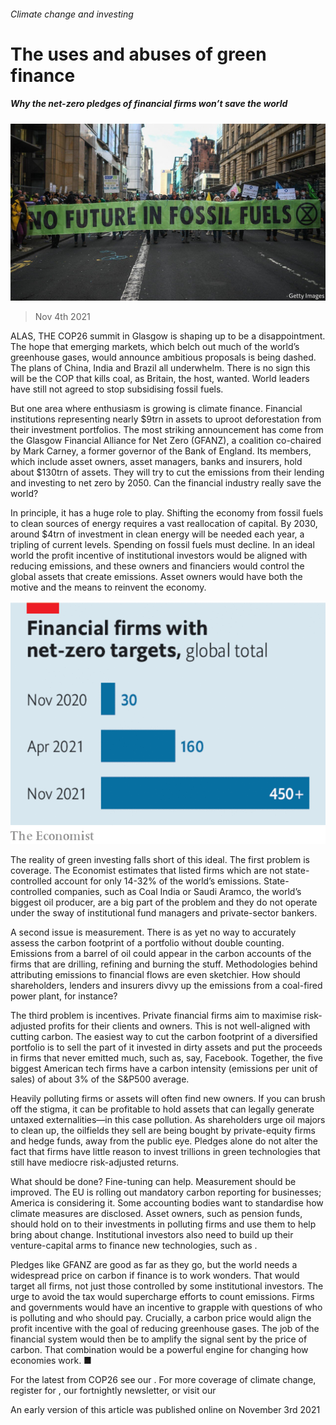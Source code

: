 ###### Climate change and investing

# The uses and abuses of green finance 

##### Why the net-zero pledges of financial firms won’t save the world 

![image](images/20211106_ldp504.jpg) 

> Nov 4th 2021 

ALAS, THE COP26 summit in Glasgow is shaping up to be a disappointment. The hope that emerging markets, which belch out much of the world’s greenhouse gases, would announce ambitious proposals is being dashed. The plans of China, India and Brazil all underwhelm. There is no sign this will be the COP that kills coal, as Britain, the host, wanted. World leaders have still not agreed to stop subsidising fossil fuels.

But one area where enthusiasm is growing is climate finance. Financial institutions representing nearly $9trn in assets  to uproot deforestation from their investment portfolios. The most striking announcement has come from the Glasgow Financial Alliance for Net Zero (GFANZ), a coalition co-chaired by Mark Carney, a former governor of the Bank of England. Its members, which include asset owners, asset managers, banks and insurers, hold about $130trn of assets. They will try to cut the emissions from their lending and investing to net zero by 2050. Can the financial industry really save the world?


In principle, it has a huge role to play. Shifting the economy from fossil fuels to clean sources of energy requires a vast reallocation of capital. By 2030, around $4trn of investment in clean energy will be needed each year, a tripling of current levels. Spending on fossil fuels must decline. In an ideal world the profit incentive of institutional investors would be aligned with reducing emissions, and these owners and financiers would control the global assets that create emissions. Asset owners would have both the motive and the means to reinvent the economy.

![image](images/20211106_ldc058.png) 


The reality of green investing falls short of this ideal. The first problem is coverage. The Economist estimates that listed firms which are not state-controlled account for only 14-32% of the world’s emissions. State-controlled companies, such as Coal India or Saudi Aramco, the world’s biggest oil producer, are a big part of the problem and they do not operate under the sway of institutional fund managers and private-sector bankers.

A second issue is measurement. There is as yet no way to accurately assess the carbon footprint of a portfolio without double counting. Emissions from a barrel of oil could appear in the carbon accounts of the firms that are drilling, refining and burning the stuff. Methodologies behind attributing emissions to financial flows are even sketchier. How should shareholders, lenders and insurers divvy up the emissions from a coal-fired power plant, for instance?

The third problem is incentives. Private financial firms aim to maximise risk-adjusted profits for their clients and owners. This is not well-aligned with cutting carbon. The easiest way to cut the carbon footprint of a diversified portfolio is to sell the part of it invested in dirty assets and put the proceeds in firms that never emitted much, such as, say, Facebook. Together, the five biggest American tech firms have a carbon intensity (emissions per unit of sales) of about 3% of the S&amp;P500 average.

Heavily polluting firms or assets will often find new owners. If you can brush off the stigma, it can be profitable to hold assets that can legally generate untaxed externalities—in this case pollution. As shareholders urge oil majors to clean up, the oilfields they sell are being bought by private-equity firms and hedge funds, away from the public eye. Pledges alone do not alter the fact that firms have little reason to invest trillions in green technologies that still have mediocre risk-adjusted returns.

What should be done? Fine-tuning can help. Measurement should be improved. The EU is rolling out mandatory carbon reporting for businesses; America is considering it. Some accounting bodies want to standardise how climate measures are disclosed. Asset owners, such as pension funds, should hold on to their investments in polluting firms and use them to help bring about change. Institutional investors also need to build up their venture-capital arms to finance new technologies, such as .

Pledges like GFANZ are good as far as they go, but the world needs a widespread price on carbon if finance is to work wonders. That would target all firms, not just those controlled by some institutional investors. The urge to avoid the tax would supercharge efforts to count emissions. Firms and governments would have an incentive to grapple with questions of who is polluting and who should pay. Crucially, a carbon price would align the profit incentive with the goal of reducing greenhouse gases. The job of the financial system would then be to amplify the signal sent by the price of carbon. That combination would be a powerful engine for changing how economies work. ■

For the latest from COP26 see our . For more coverage of climate change, register for , our fortnightly newsletter, or visit our 

An early version of this article was published online on November 3rd 2021

